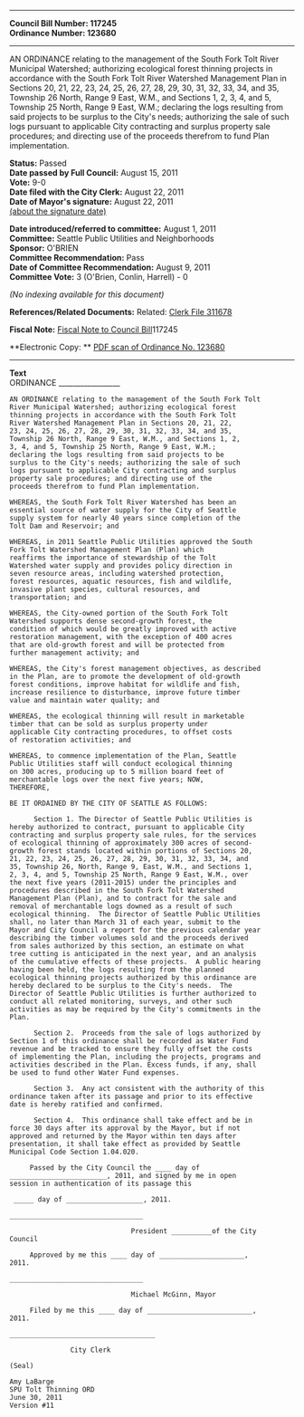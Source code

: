 * * * * *  
  
**Council Bill Number: [](#h0)[](#h2)117245**   
**Ordinance Number: 123680**  
  
* * * * *  
  
AN ORDINANCE relating to the management of the South Fork Tolt River Municipal Watershed; authorizing ecological forest thinning projects in accordance with the South Fork Tolt River Watershed Management Plan in Sections 20, 21, 22, 23, 24, 25, 26, 27, 28, 29, 30, 31, 32, 33, 34, and 35, Township 26 North, Range 9 East, W.M., and Sections 1, 2, 3, 4, and 5, Township 25 North, Range 9 East, W.M.; declaring the logs resulting from said projects to be surplus to the City's needs; authorizing the sale of such logs pursuant to applicable City contracting and surplus property sale procedures; and directing use of the proceeds therefrom to fund Plan implementation.  
  
**Status:** Passed   
**Date passed by Full Council:** August 15, 2011   
**Vote:** 9-0   
**Date filed with the City Clerk:** August 22, 2011   
**Date of Mayor's signature:** August 22, 2011   
[(about the signature date)](/~public/approvaldate.htm)   
  
  
**Date introduced/referred to committee:** August 1, 2011   
**Committee:** Seattle Public Utilities and Neighborhoods   
**Sponsor:** O'BRIEN   
**Committee Recommendation:** Pass   
**Date of Committee Recommendation:** August 9, 2011   
**Committee Vote:** 3 (O'Brien, Conlin, Harrell) - 0   
  
*(No indexing available for this document)*  
  
**References/Related Documents:** Related: [Clerk File 311678](http://clerk.seattle.gov/~scripts/nph-brs.exe?s1=&s3=311678&s2=&s4=&Sect4=AND&l=20&Sect2=THESON&Sect3=PLURON&Sect5=CFCF1&Sect6=HITOFF&d=CFCF&p=1&u=/~public/cfcf1.htm&r=1&f=G)  
  
**Fiscal Note:** [Fiscal Note to Council Bill](http://clerk.seattle.gov/~public/fnote/117245.htm)[](#h1)[](#h3)117245  
  
**Electronic Copy: ** [PDF scan of Ordinance No. 123680](/~archives/Ordinances/Ord_123680.pdf)  
  
* * * * *  
  
**Text**  
    ORDINANCE _________________  
  
    AN ORDINANCE relating to the management of the South Fork Tolt  
    River Municipal Watershed; authorizing ecological forest  
    thinning projects in accordance with the South Fork Tolt  
    River Watershed Management Plan in Sections 20, 21, 22,  
    23, 24, 25, 26, 27, 28, 29, 30, 31, 32, 33, 34, and 35,  
    Township 26 North, Range 9 East, W.M., and Sections 1, 2,  
    3, 4, and 5, Township 25 North, Range 9 East, W.M.;  
    declaring the logs resulting from said projects to be  
    surplus to the City's needs; authorizing the sale of such  
    logs pursuant to applicable City contracting and surplus  
    property sale procedures; and directing use of the  
    proceeds therefrom to fund Plan implementation.  
  
    WHEREAS, the South Fork Tolt River Watershed has been an  
    essential source of water supply for the City of Seattle  
    supply system for nearly 40 years since completion of the  
    Tolt Dam and Reservoir; and  
  
    WHEREAS, in 2011 Seattle Public Utilities approved the South  
    Fork Tolt Watershed Management Plan (Plan) which  
    reaffirms the importance of stewardship of the Tolt  
    Watershed water supply and provides policy direction in  
    seven resource areas, including watershed protection,  
    forest resources, aquatic resources, fish and wildlife,  
    invasive plant species, cultural resources, and  
    transportation; and  
  
    WHEREAS, the City-owned portion of the South Fork Tolt  
    Watershed supports dense second-growth forest, the  
    condition of which would be greatly improved with active  
    restoration management, with the exception of 400 acres  
    that are old-growth forest and will be protected from  
    further management activity; and  
  
    WHEREAS, the City's forest management objectives, as described  
    in the Plan, are to promote the development of old-growth  
    forest conditions, improve habitat for wildlife and fish,  
    increase resilience to disturbance, improve future timber  
    value and maintain water quality; and  
  
    WHEREAS, the ecological thinning will result in marketable  
    timber that can be sold as surplus property under  
    applicable City contracting procedures, to offset costs  
    of restoration activities; and  
  
    WHEREAS, to commence implementation of the Plan, Seattle  
    Public Utilities staff will conduct ecological thinning  
    on 300 acres, producing up to 5 million board feet of  
    merchantable logs over the next five years; NOW,  
    THEREFORE,  
  
    BE IT ORDAINED BY THE CITY OF SEATTLE AS FOLLOWS:  
  
          Section 1. The Director of Seattle Public Utilities is  
    hereby authorized to contract, pursuant to applicable City  
    contracting and surplus property sale rules, for the services  
    of ecological thinning of approximately 300 acres of second-  
    growth forest stands located within portions of Sections 20,  
    21, 22, 23, 24, 25, 26, 27, 28, 29, 30, 31, 32, 33, 34, and  
    35, Township 26, North, Range 9, East, W.M., and Sections 1,  
    2, 3, 4, and 5, Township 25 North, Range 9 East, W.M., over  
    the next five years (2011-2015) under the principles and  
    procedures described in the South Fork Tolt Watershed  
    Management Plan (Plan), and to contract for the sale and  
    removal of merchantable logs downed as a result of such  
    ecological thinning.  The Director of Seattle Public Utilities  
    shall, no later than March 31 of each year, submit to the  
    Mayor and City Council a report for the previous calendar year  
    describing the timber volumes sold and the proceeds derived  
    from sales authorized by this section, an estimate on what  
    tree cutting is anticipated in the next year, and an analysis  
    of the cumulative effects of these projects.  A public hearing  
    having been held, the logs resulting from the planned  
    ecological thinning projects authorized by this ordinance are  
    hereby declared to be surplus to the City's needs.  The  
    Director of Seattle Public Utilities is further authorized to  
    conduct all related monitoring, surveys, and other such  
    activities as may be required by the City's commitments in the  
    Plan.  
  
          Section 2.  Proceeds from the sale of logs authorized by  
    Section 1 of this ordinance shall be recorded as Water Fund  
    revenue and be tracked to ensure they fully offset the costs  
    of implementing the Plan, including the projects, programs and  
    activities described in the Plan. Excess funds, if any, shall  
    be used to fund other Water Fund expenses.  
  
          Section 3.  Any act consistent with the authority of this  
    ordinance taken after its passage and prior to its effective  
    date is hereby ratified and confirmed.  
  
          Section 4.  This ordinance shall take effect and be in  
    force 30 days after its approval by the Mayor, but if not  
    approved and returned by the Mayor within ten days after  
    presentation, it shall take effect as provided by Seattle  
    Municipal Code Section 1.04.020.  
  
         Passed by the City Council the ____ day of  
    ________________________, 2011, and signed by me in open  
    session in authentication of its passage this  
  
     _____ day of ___________________, 2011.  
  
    _________________________________  
  
                                  President __________of the City  
    Council  
  
         Approved by me this ____ day of _____________________,  
    2011.  
  
    _________________________________  
  
                                  Michael McGinn, Mayor  
  
         Filed by me this ____ day of __________________________,  
    2011.  
  
    ____________________________________  
  
                   City Clerk  
  
    (Seal)  
  
    Amy LaBarge  
    SPU Tolt Thinning ORD  
    June 30, 2011  
    Version #11  
